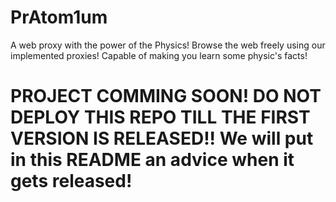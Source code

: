 # PrAtom1um
A web proxy with the power of the Physics! Browse the web freely using our implemented proxies! Capable of making you learn some physic's facts!
# PROJECT COMMING SOON! DO NOT DEPLOY THIS REPO TILL THE FIRST VERSION IS RELEASED!! We will put in this README an advice when it gets released!
